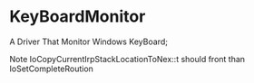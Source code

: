 # KeyBoardMonitor
A Driver That Monitor Windows KeyBoard;


Note IoCopyCurrentIrpStackLocationToNex::t should front than IoSetCompleteRoution

